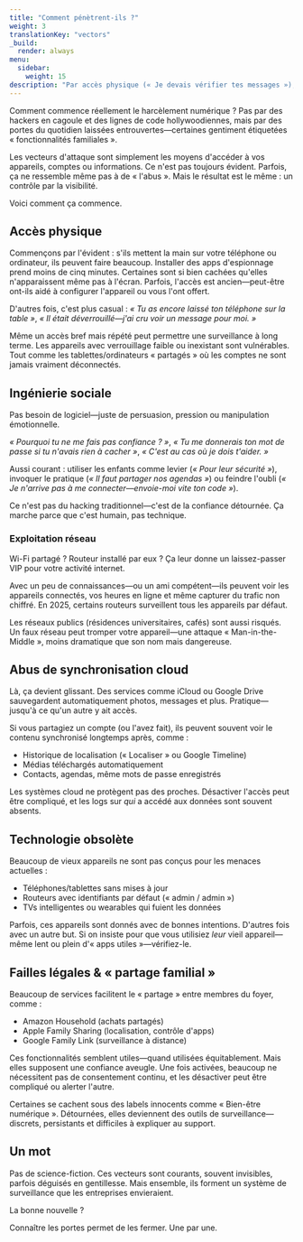 ```yaml
---
title: "Comment pénètrent-ils ?"
weight: 3
translationKey: "vectors"
_build:
  render: always
menu:
  sidebar:
    weight: 15
description: "Par accès physique (« Je devais vérifier tes messages »), des fonctions sournoises comme la synchro cloud ou des astuces techniques comme l'espionnage Wi-Fi. Certaines méthodes sont numériques. D'autres, émotionnelles."
---
```


Comment commence réellement le harcèlement numérique ? Pas par des hackers en cagoule et des lignes de code hollywoodiennes, mais par des portes du quotidien laissées entrouvertes—certaines gentiment étiquetées « fonctionnalités familiales ».

Les vecteurs d'attaque sont simplement les moyens d'accéder à vos appareils, comptes ou informations. Ce n'est pas toujours évident. Parfois, ça ne ressemble même pas à de « l'abus ». Mais le résultat est le même : un contrôle par la visibilité.

Voici comment ça commence.

## Accès physique

Commençons par l'évident : s'ils mettent la main sur votre téléphone ou ordinateur, ils peuvent faire beaucoup.
Installer des apps d'espionnage prend moins de cinq minutes. Certaines sont si bien cachées qu'elles n'apparaissent même pas à l'écran. Parfois, l'accès est ancien—peut-être ont-ils aidé à configurer l'appareil ou vous l'ont offert.

D'autres fois, c'est plus casual : *« Tu as encore laissé ton téléphone sur la table »*, *« Il était déverrouillé—j'ai cru voir un message pour moi. »*

Même un accès bref mais répété peut permettre une surveillance à long terme. Les appareils avec verrouillage faible ou inexistant sont vulnérables. Tout comme les tablettes/ordinateurs « partagés » où les comptes ne sont jamais vraiment déconnectés.

## Ingénierie sociale

Pas besoin de logiciel—juste de persuasion, pression ou manipulation émotionnelle.

*« Pourquoi tu ne me fais pas confiance ? »*, *« Tu me donnerais ton mot de passe si tu n'avais rien à cacher »*, *« C'est au cas où je dois t'aider. »*

Aussi courant : utiliser les enfants comme levier (*« Pour leur sécurité »*), invoquer le pratique (*« Il faut partager nos agendas »*) ou feindre l'oubli (*« Je n'arrive pas à me connecter—envoie-moi vite ton code »*).

Ce n'est pas du hacking traditionnel—c'est de la confiance détournée. Ça marche parce que c'est humain, pas technique.

### Exploitation réseau

Wi-Fi partagé ? Routeur installé par eux ? Ça leur donne un laissez-passer VIP pour votre activité internet.

Avec un peu de connaissances—ou un ami compétent—ils peuvent voir les appareils connectés, vos heures en ligne et même capturer du trafic non chiffré. En 2025, certains routeurs surveillent tous les appareils par défaut.

Les réseaux publics (résidences universitaires, cafés) sont aussi risqués. Un faux réseau peut tromper votre appareil—une attaque « Man-in-the-Middle », moins dramatique que son nom mais dangereuse.

## Abus de synchronisation cloud

Là, ça devient glissant. Des services comme iCloud ou Google Drive sauvegardent automatiquement photos, messages et plus. Pratique—jusqu'à ce qu'un autre y ait accès.

Si vous partagiez un compte (ou l'avez fait), ils peuvent souvent voir le contenu synchronisé longtemps après, comme :

* Historique de localisation (« Localiser » ou Google Timeline)
* Médias téléchargés automatiquement
* Contacts, agendas, même mots de passe enregistrés

Les systèmes cloud ne protègent pas des proches. Désactiver l'accès peut être compliqué, et les logs sur *qui* a accédé aux données sont souvent absents.

## Technologie obsolète

Beaucoup de vieux appareils ne sont pas conçus pour les menaces actuelles :

* Téléphones/tablettes sans mises à jour
* Routeurs avec identifiants par défaut (« admin / admin »)
* TVs intelligentes ou wearables qui fuient les données

Parfois, ces appareils sont donnés avec de bonnes intentions. D'autres fois avec un autre but. Si on insiste pour que vous utilisiez *leur* vieil appareil—même lent ou plein d'« apps utiles »—vérifiez-le.

## Failles légales & « partage familial »

Beaucoup de services facilitent le « partage » entre membres du foyer, comme :

* Amazon Household (achats partagés)
* Apple Family Sharing (localisation, contrôle d'apps)
* Google Family Link (surveillance à distance)

Ces fonctionnalités semblent utiles—quand utilisées équitablement. Mais elles supposent une confiance aveugle. Une fois activées, beaucoup ne nécessitent pas de consentement continu, et les désactiver peut être compliqué ou alerter l'autre.

Certaines se cachent sous des labels innocents comme « Bien-être numérique ». Détournées, elles deviennent des outils de surveillance—discrets, persistants et difficiles à expliquer au support.

## Un mot

Pas de science-fiction. Ces vecteurs sont courants, souvent invisibles, parfois déguisés en gentillesse. Mais ensemble, ils forment un système de surveillance que les entreprises envieraient.

La bonne nouvelle ?

Connaître les portes permet de les fermer. Une par une.
